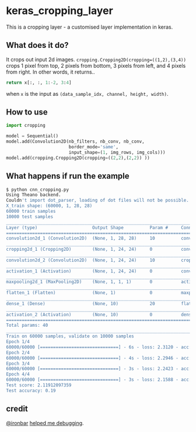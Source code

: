 # keras_cropping_layer
This is a cropping layer - a customised layer implementation in keras.

## What does it do?
It crops out input 2d images. 
`cropping.Cropping2D(cropping=((1,2),(3,4))` crops 1 pixel from top, 2 pixels from bottom, 3 pixels from left, and 4 pixels from right. 
In other words, it returns..
~~~python
return x[:, :, 1:-2, 3:4]
~~~
when `x` is the input as `(data_sample_idx, channel, height, width)`. 

## How to use
~~~python
import cropping	

model = Sequential()
model.add(Convolution2D(nb_filters, nb_conv, nb_conv,
                        border_mode='same',
                        input_shape=(1, img_rows, img_cols)))
model.add(cropping.Cropping2D(cropping=((2,2),(2,2)) ))
~~~

## What happens if run the example

~~~bash
$ python cnn_cropping.py
Using Theano backend.
Couldn't import dot_parser, loading of dot files will not be possible.
X_train shape: (60000, 1, 28, 28)
60000 train samples
10000 test samples
____________________________________________________________________________________________________
Layer (type)                     Output Shape          Param #     Connected to
====================================================================================================
convolution2d_1 (Convolution2D)  (None, 1, 28, 28)     10          convolution2d_input_1[0][0]
____________________________________________________________________________________________________
cropping2d_1 (Cropping2D)        (None, 1, 24, 24)     0           convolution2d_1[0][0]
____________________________________________________________________________________________________
convolution2d_2 (Convolution2D)  (None, 1, 24, 24)     10          cropping2d_1[0][0]
____________________________________________________________________________________________________
activation_1 (Activation)        (None, 1, 24, 24)     0           convolution2d_2[0][0]
____________________________________________________________________________________________________
maxpooling2d_1 (MaxPooling2D)    (None, 1, 1, 1)       0           activation_1[0][0]
____________________________________________________________________________________________________
flatten_1 (Flatten)              (None, 1)             0           maxpooling2d_1[0][0]
____________________________________________________________________________________________________
dense_1 (Dense)                  (None, 10)            20          flatten_1[0][0]
____________________________________________________________________________________________________
activation_2 (Activation)        (None, 10)            0           dense_1[0][0]
====================================================================================================
Total params: 40
____________________________________________________________________________________________________
Train on 60000 samples, validate on 10000 samples
Epoch 1/4
60000/60000 [==============================] - 6s - loss: 2.3120 - acc: 0.1088 - val_loss: 2.3031 - val_acc: 0.1144
Epoch 2/4
60000/60000 [==============================] - 4s - loss: 2.2946 - acc: 0.1278 - val_loss: 2.2758 - val_acc: 0.1918
Epoch 3/4
60000/60000 [==============================] - 3s - loss: 2.2423 - acc: 0.1833 - val_loss: 2.1945 - val_acc: 0.1857
Epoch 4/4
60000/60000 [==============================] - 3s - loss: 2.1588 - acc: 0.1910 - val_loss: 2.1191 - val_acc: 0.1900
Test score: 2.11912097359
Test accuracy: 0.19
~~~

## credit
[@ironbar](https://github.com/ironbar) [helped me debugging](https://github.com/fchollet/keras/issues/3162). 
